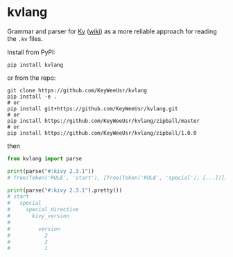 # kvlang

Grammar and parser for [Kv][kv] ([wiki][wiki]) as a more reliable approach for
reading the `.kv` files.

Install from PyPI:

```
pip install kvlang
```

or from the repo:

```
git clone https://github.com/KeyWeeUsr/kvlang
pip install -e .
# or
pip install git+https://github.com/KeyWeeUsr/kvlang.git
# or
pip install https://github.com/KeyWeeUsr/kvlang/zipball/master
# or
pip install https://github.com/KeyWeeUsr/kvlang/zipball/1.0.0
```

then

```python
from kvlang import parse

print(parse("#:kivy 2.3.1"))
# Tree(Token('RULE', 'start'), [Tree(Token('RULE', 'special'), [...])])

print(parse("#:kivy 2.3.1").pretty())
# start
#   special
#     special_directive
#       kivy_version
#          
#         version
#           2
#           3
#           1
```

[kv]: https://kivy.org/doc/stable/guide/lang.html
[wiki]: https://en.wikipedia.org/wiki/Kivy_(framework)#Kv_language
